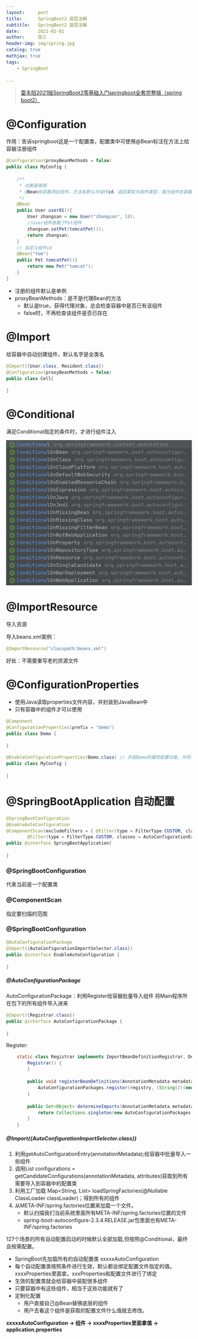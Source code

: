 ```yaml
---
layout:     post
title:      SpringBoot2 底层注解
subtitle:   SpringBoot2 底层注解
date:       2021-02-01
author:     张三
header-img: img/spring.jpg
catalog: true
mathjax: true
tags:
    - SpringBoot

---
```


> [雷丰阳2021版SpringBoot2零基础入门springboot全套完整版（spring boot2）](https://www.bilibili.com/video/BV19K4y1L7MT)

# @Configuration

作用：告诉springboot这是一个配置类，配置类中可使用@Bean标注在方法上给容器注册组件

```java
@Configuration(proxyBeanMethods = false) 
public class MyConfig {

    /**
     * 对象是单例
     * @Bean给容器添加组件，方法名默认为组件id，返回类型为组件类型，值为组件在容器中的实例
     */
    @Bean 
    public User user01(){
        User zhangsan = new User("zhangsan", 18);
        //user组件依赖了Pet组件
        zhangsan.setPet(tomcatPet());
        return zhangsan;
    }
    // 自定义组件id
    @Bean("tom")
    public Pet tomcatPet(){
        return new Pet("tomcat");
    }
}
```

- 注册的组件默认是单例
- proxyBeanMethods：是不是代理Bean的方法
	+ 默认是true，获得代理对象，总会检查容器中是否已有该组件
    + false时，不再检查该组件是否已存在


# @Import

给容器中自动创建组件，默认名字是全类名

```java
@Import({User.class, Resident.class})
@Configuration(proxyBeanMethods = false)
public class Cell{

}
```


# @Conditional

满足Conditional指定的条件时，才进行组件注入

![Conditional注解](/img/后端开发/SpringBoot/Conditional注解.png)


# @ImportResource

导入资源

导入beans.xml案例：
```java
@ImportResource("classpath:beans.xml")
```

好处：不需要重写老的资源文件


# @ConfigurationProperties

- 使用Java读取properties文件内容，并封装到JavaBean中
- 只有容器中的组件才可以使用

```java
@Component
@ConfigurationProperties(prefix = "demo")
public class Demo {

}
```

```java
@EnableConfigurationProperties(Demo.class) // 开启Demo的属性配置功能，并将该组件自动注册到容器中
public class MyConfig {

}
```

# @SpringBootApplication 自动配置

```java
@SpringBootConfiguration
@EnableAutoConfiguration
@ComponentScan(excludeFilters = { @Filter(type = FilterType.CUSTOM, classes = TypeExcludeFilter.class),
        @Filter(type = FilterType.CUSTOM, classes = AutoConfigurationExcludeFilter.class) })
public @interface SpringBootApplication{

}
```

### @SpringBootConfiguration

代表当前是一个配置类

### @ComponentScan

指定要扫描的范围

### @SpringBootConfiguration

```java
@AutoConfigurationPackage
@Import({AutoConfigurationImportSelector.class})
public @interface EnableAutoConfiguration {

}
```

##### @AutoConfigurationPackage

AutoConfigurationPackage：利用Register给容器批量导入组件
将Main程序所在包下的所有组件导入进来
```java
@Import({Registrar.class})
public @interface AutoConfigurationPackage {
    
}

```

Register:
```java
    static class Registrar implements ImportBeanDefinitionRegistrar, DeterminableImports {
        Registrar() {
        }

        public void registerBeanDefinitions(AnnotationMetadata metadata, BeanDefinitionRegistry registry) {
            AutoConfigurationPackages.register(registry, (String[])(new AutoConfigurationPackages.PackageImports(metadata)).getPackageNames().toArray(new String[0]));
        }

        public Set<Object> determineImports(AnnotationMetadata metadata) {
            return Collections.singleton(new AutoConfigurationPackages.PackageImports(metadata));
        }
    }
```

##### @Import({AutoConfigurationImportSelector.class})

1. 利用getAutoConfigurationEntry(annotationMetadata);给容器中批量导入一些组件
2. 调用List<String> configurations = getCandidateConfigurations(annotationMetadata, attributes)获取到所有需要导入到容器中的配置类
3. 利用工厂加载 Map<String, List<String>> loadSpringFactories(@Nullable ClassLoader classLoader)；得到所有的组件
4. 从META-INF/spring.factories位置来加载一个文件。
    + 默认扫描我们当前系统里面所有META-INF/spring.factories位置的文件
    + spring-boot-autoconfigure-2.3.4.RELEASE.jar包里面也有META-INF/spring.factories

127个场景的所有自动配置启动的时候默认全部加载,但按照@Conditional，最终会按需配置。

- SpringBoot先加载所有的自动配置类  xxxxxAutoConfiguration
- 每个自动配置类按照条件进行生效，默认都会绑定配置文件指定的值。xxxxProperties里面拿。xxxProperties和配置文件进行了绑定
- 生效的配置类就会给容器中装配很多组件
- 只要容器中有这些组件，相当于这些功能就有了
- 定制化配置
    + 用户直接自己@Bean替换底层的组件
    + 用户去看这个组件是获取的配置文件什么值就去修改。

**xxxxxAutoConfiguration -> 组件 -> xxxxProperties里面拿值 -> application.properties**
